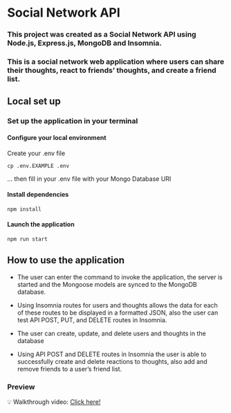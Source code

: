 # Social Network API

### **This project was created as a  Social Network API using Node.js, Express.js, MongoDB and Insomnia.** 

### **This is a social network web application where users can share their thoughts, react to friends’ thoughts, and create a friend list.**

## **Local set up**

### Set up the application in your terminal

#### Configure your local environment

Create your .env file
```
cp .env.EXAMPLE .env
```

... then fill in your .env file with your Mongo Database URI

#### Install dependencies
```
npm install
```

#### Launch the application
```
npm run start
```

## **How to use the application**

* The user can enter the command to invoke the application, the server is started and the Mongoose models are synced to the MongoDB database.

* Using Insomnia routes for users and thoughts allows the data for each of these routes to be displayed in a formatted JSON, also the user can test API POST, PUT, and DELETE routes in Insomnia.

* The user can create, update, and delete users and thoughts in the database

* Using API POST and DELETE routes in Insomnia the user is able to successfully create and delete reactions to thoughts, also add and remove friends to a user’s friend list.


### **Preview**

💡 Walkthrough video: [Click here!](https://drive.google.com/file/d/1fIGpdkrkE7FmV6c5mGEUmXM2CkSboRLZ/view?usp=sharing)
